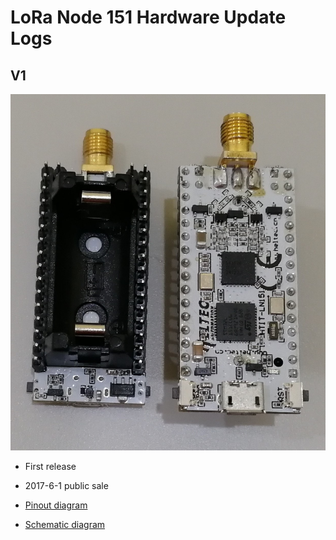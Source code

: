 # LoRa Node 151 Hardware Update Logs

## V1

![](img/hardware_update_log/01.png)

- First release
- 2017-6-1 public sale

- [Pinout diagram](https://docs.heltec.cn/download/LoRa_Node_151.pdf)

- [Schematic diagram](http://resource.heltec.cn/download/LoRa_Node_151/LoRa_Node_151_Block_Diagram_V1.pdf)

  

